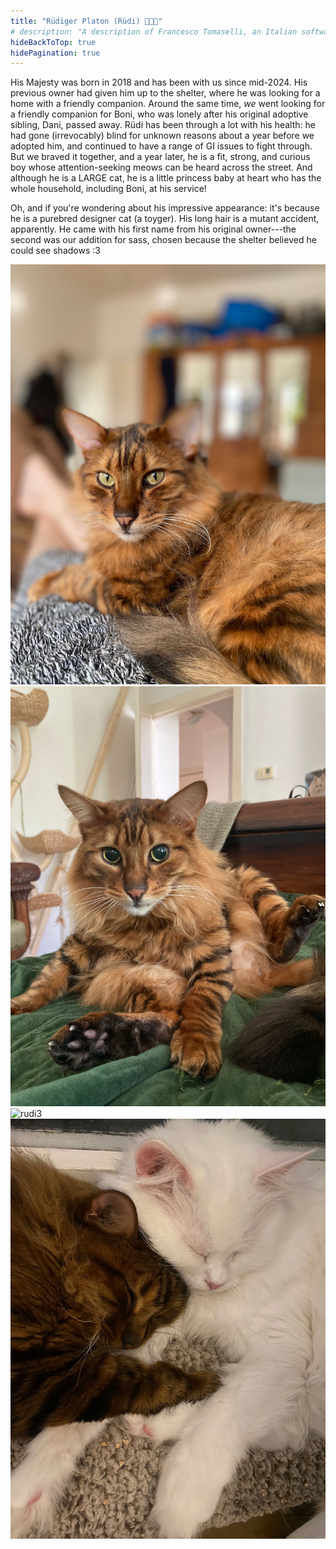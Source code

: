 ```yaml
---
title: "Rüdiger Platon (Rüdi) 🥹🐥👑"
# description: "A description of Francesco Tomaselli, an Italian software engineer."
hideBackToTop: true
hidePagination: true
---
```


His Majesty was born in 2018 and has been with us since mid-2024. His previous owner had given him up to the shelter, where he was looking for a home with a friendly companion. Around the same time, *we* went looking for a friendly companion for Boni, who was lonely after his original adoptive sibling, Dani, passed away. Rüdi has been through a lot with his health: he had gone (irrevocably) blind for unknown reasons about a year before we adopted him, and continued to have a range of GI issues to fight through. But we braved it together, and a year later, he is a fit, strong, and curious boy whose attention-seeking meows can be heard across the street. And although he is a LARGE cat, he is a little princess baby at heart who has the whole household, including Boni, at his service! 

Oh, and if you're wondering about his impressive appearance: it's because he is a purebred designer cat (a toyger). His long hair is a mutant accident, apparently. He came with his first name from his original owner---the second was our addition for sass, chosen because the shelter believed he could see shadows :3 

![rudi1](rudi-lap.png)
![rudi2](rudi-derp.png)
![rudi3](boni-rudi-spoon.png)
![rudi4](boni-rudi.png)